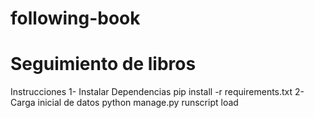 # following-book
<h1>Seguimiento de libros </h1>

Instrucciones
1- Instalar Dependencias
  pip install -r requirements.txt
2- Carga inicial de datos
  python manage.py runscript load

